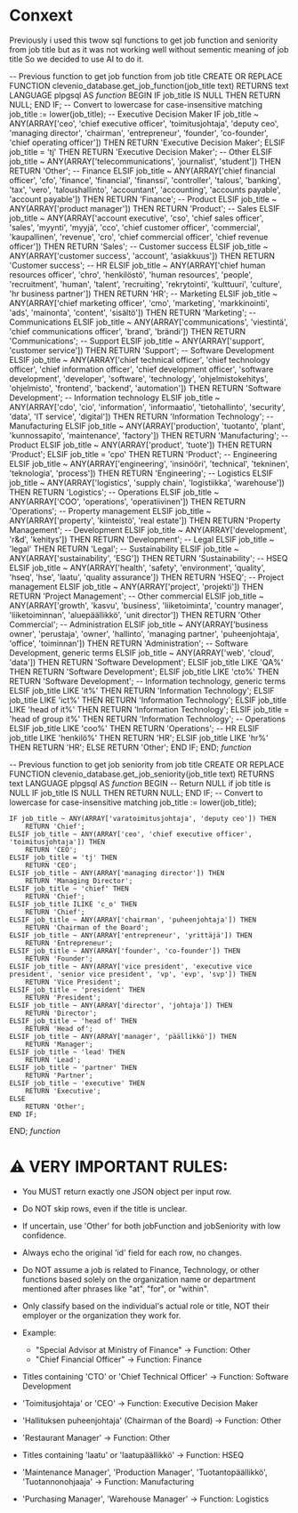 # Conxext
Previously i used this twow sql functions to get job function and seniority from job title but as it was not working well without sementic meaning of job title So we decided to use AI to do it.

-- Previous function to get job function from job title
CREATE OR REPLACE FUNCTION clevenio_database.get_job_function(job_title text)
 RETURNS text
 LANGUAGE plpgsql
AS $function$
BEGIN
    IF job_title IS NULL THEN
        RETURN NULL;
    END IF;
    -- Convert to lowercase for case-insensitive matching
    job_title := lower(job_title);
    -- Executive Decision Maker
    IF job_title ~ ANY(ARRAY['ceo', 'chief executive officer', 'toimitusjohtaja', 'deputy ceo', 'managing director', 'chairman', 'entrepreneur', 'founder', 'co-founder', 'chief operating officer']) THEN
        RETURN 'Executive Decision Maker';
    ELSIF job_title = 'tj' THEN
        RETURN 'Executive Decision Maker';
        -- Other
    ELSIF job_title ~ ANY(ARRAY['telecommunications', 'journalist', 'student']) THEN
        RETURN 'Other';
        -- Finance
    ELSIF job_title ~ ANY(ARRAY['chief financial officer', 'cfo', 'finance', 'financial', 'finanssi', 'controller', 'talous', 'banking', 'tax', 'vero', 'taloushallinto', 'accountant', 'accounting', 'accounts payable', 'account payable']) THEN
        RETURN 'Finance';
        -- Product
    ELSIF job_title ~ ANY(ARRAY['product manager']) THEN
        RETURN 'Product';
        -- Sales
    ELSIF job_title ~ ANY(ARRAY['account executive', 'cso', 'chief sales officer', 'sales', 'myynti', 'myyjä', 'cco', 'chief customer officer', 'commercial', 'kaupallinen', 'revenue', 'cro', 'chief commercial officer', 'chief revenue officer']) THEN
        RETURN 'Sales';
        -- Customer success
    ELSIF job_title ~ ANY(ARRAY['customer success', 'account', 'asiakkuus']) THEN
        RETURN 'Customer success';
        -- HR
    ELSIF job_title ~ ANY(ARRAY['chief human resources officer', 'chro', 'henkilöstö', 'human resources', 'people', 'recruitment', 'human', 'talent', 'recruiting', 'rekrytointi', 'kulttuuri', 'culture', 'hr business partner']) THEN
        RETURN 'HR';
        -- Marketing
    ELSIF job_title ~ ANY(ARRAY['chief marketing officer', 'cmo', 'marketing', 'markkinointi', 'ads', 'mainonta', 'content', 'sisältö']) THEN
        RETURN 'Marketing';
        -- Communications
    ELSIF job_title ~ ANY(ARRAY['communications', 'viestintä', 'chief communications officer', 'brand', 'brändi']) THEN
        RETURN 'Communications';
        -- Support
    ELSIF job_title ~ ANY(ARRAY['support', 'customer service']) THEN
        RETURN 'Support';
        -- Software Development
    ELSIF job_title ~ ANY(ARRAY['chief technical officer', 'chief technology officer', 'chief information officer', 'chief development officer', 'software development', 'developer', 'software', 'technology', 'ohjelmistokehitys', 'ohjelmisto', 'frontend', 'backend', 'automation']) THEN
        RETURN 'Software Development';
        -- Information technology
    ELSIF job_title ~ ANY(ARRAY['cdo', 'cio', 'information', 'informaatio', 'tietohallinto', 'security', 'data', 'IT service', 'digital']) THEN
        RETURN 'Information Technology';
        -- Manufacturing
    ELSIF job_title ~ ANY(ARRAY['production', 'tuotanto', 'plant', 'kunnossapito', 'maintenance', 'factory']) THEN
        RETURN 'Manufacturing';
        -- Product
    ELSIF job_title ~ ANY(ARRAY['product', 'tuote']) THEN
        RETURN 'Product';
    ELSIF job_title = 'cpo' THEN
        RETURN 'Product';
        -- Engineering
    ELSIF job_title ~ ANY(ARRAY['engineering', 'insinööri', 'technical', 'tekninen', 'teknologia', 'process']) THEN
        RETURN 'Engineering';
        -- Logistics
    ELSIF job_title ~ ANY(ARRAY['logistics', 'supply chain', 'logistiikka', 'warehouse']) THEN
        RETURN 'Logistics';
        -- Operations
    ELSIF job_title ~ ANY(ARRAY['COO', 'operations', 'operatiivinen']) THEN
        RETURN 'Operations';
        -- Property management
    ELSIF job_title ~ ANY(ARRAY['property', 'kiinteistö', 'real estate']) THEN
        RETURN 'Property Management';
        -- Development
    ELSIF job_title ~ ANY(ARRAY['development', 'r&d', 'kehitys']) THEN
        RETURN 'Development';
        -- Legal
    ELSIF job_title ~ 'legal' THEN
        RETURN 'Legal';
        -- Sustainability
    ELSIF job_title ~ ANY(ARRAY['sustainability', 'ESG']) THEN
        RETURN 'Sustainability';
        -- HSEQ
    ELSIF job_title ~ ANY(ARRAY['health', 'safety', 'environment', 'quality', 'hseq', 'hse', 'laatu', 'quality assurance']) THEN
        RETURN 'HSEQ';
        -- Project management
    ELSIF job_title ~ ANY(ARRAY['project', 'projekti']) THEN
        RETURN 'Project Management';
        -- Other commercial
    ELSIF job_title ~ ANY(ARRAY['growth', 'kasvu', 'business', 'liiketoiminta', 'country manager', 'liiketoiminnan', 'aluepäällikkö', 'unit director']) THEN
        RETURN 'Other Commercial';
        -- Administration
    ELSIF job_title ~ ANY(ARRAY['business owner', 'perustaja', 'owner', 'hallinto', 'managing partner', 'puheenjohtaja', 'office', 'toiminnan']) THEN
        RETURN 'Administration';
        -- Software Development, generic terms
    ELSIF job_title ~ ANY(ARRAY['web', 'cloud', 'data']) THEN
        RETURN 'Software Development';
    ELSIF job_title LIKE 'QA%' THEN
        RETURN 'Software Development';
    ELSIF job_title LIKE 'cto%' THEN
        RETURN 'Software Development';
        -- Information technology, generic terms
    ELSIF job_title LIKE 'it%' THEN
        RETURN 'Information Technology';
    ELSIF job_title LIKE 'ict%' THEN
        RETURN 'Information Technology';
    ELSIF job_title LIKE 'head of it%' THEN
        RETURN 'Information Technology';
    ELSIF job_title = 'head of group it%' THEN
        RETURN 'Information Technology';
        -- Operations
    ELSIF job_title LIKE 'coo%' THEN
        RETURN 'Operations';
        -- HR
    ELSIF job_title LIKE 'henkilö%' THEN
        RETURN 'HR';
    ELSIF job_title LIKE 'hr%' THEN
        RETURN 'HR';
    ELSE
        RETURN 'Other';
    END IF;
END;
$function$

-- Previous function to get job seniority from job title
CREATE OR REPLACE FUNCTION clevenio_database.get_job_seniority(job_title text)
 RETURNS text
 LANGUAGE plpgsql
AS $function$
BEGIN
    -- Return NULL if job title is NULL
    IF job_title IS NULL THEN
        RETURN NULL;
    END IF;
    -- Convert to lowercase for case-insensitive matching
    job_title := lower(job_title);

    IF job_title ~ ANY(ARRAY['varatoimitusjohtaja', 'deputy ceo']) THEN
        RETURN 'Chief';
    ELSIF job_title ~ ANY(ARRAY['ceo', 'chief executive officer', 'toimitusjohtaja']) THEN
        RETURN 'CEO';
    ELSIF job_title = 'tj' THEN
        RETURN 'CEO';
    ELSIF job_title ~ ANY(ARRAY['managing director']) THEN
        RETURN 'Managing Director';
    ELSIF job_title ~ 'chief' THEN
        RETURN 'Chief';
    ELSIF job_title ILIKE 'c_o' THEN
        RETURN 'Chief';
    ELSIF job_title ~ ANY(ARRAY['chairman', 'puheenjohtaja']) THEN
        RETURN 'Chairman of the Board';
    ELSIF job_title ~ ANY(ARRAY['entrepreneur', 'yrittäjä']) THEN
        RETURN 'Entrepreneur';
    ELSIF job_title ~ ANY(ARRAY['founder', 'co-founder']) THEN
        RETURN 'Founder';
    ELSIF job_title ~ ANY(ARRAY['vice president', 'executive vice president', 'senior vice president', 'vp', 'evp', 'svp']) THEN
        RETURN 'Vice President';
    ELSIF job_title ~ 'president' THEN
        RETURN 'President';
    ELSIF job_title ~ ANY(ARRAY['director', 'johtaja']) THEN
        RETURN 'Director';
    ELSIF job_title ~ 'head of' THEN
        RETURN 'Head of';
    ELSIF job_title ~ ANY(ARRAY['manager', 'päällikkö']) THEN
        RETURN 'Manager';
    ELSIF job_title ~ 'lead' THEN
        RETURN 'Lead';
    ELSIF job_title ~ 'partner' THEN
        RETURN 'Partner';
    ELSIF job_title ~ 'executive' THEN
        RETURN 'Executive';
    ELSE
        RETURN 'Other';
    END IF;
END;
$function$

# ⚠️ VERY IMPORTANT RULES:
- You MUST return exactly one JSON object per input row.
- Do NOT skip rows, even if the title is unclear.
- If uncertain, use 'Other' for both jobFunction and jobSeniority with low confidence.
- Always echo the original 'id' field for each row, no changes.

- Do NOT assume a job is related to Finance, Technology, or other functions based solely on the organization name or department mentioned after phrases like "at", "for", or "within".
- Only classify based on the individual's actual role or title, NOT their employer or the organization they work for.
- Example:
    - "Special Advisor at Ministry of Finance" → Function: Other
    - "Chief Financial Officer" → Function: Finance
- Titles containing 'CTO' or 'Chief Technical Officer' → Function: Software Development
- 'Toimitusjohtaja' or 'CEO' → Function: Executive Decision Maker
- 'Hallituksen puheenjohtaja' (Chairman of the Board) → Function: Other
- 'Restaurant Manager' → Function: Other
- Titles containing 'laatu' or 'laatupäällikkö' → Function: HSEQ
- 'Maintenance Manager', 'Production Manager', 'Tuotantopäällikkö', 'Tuotannonohjaaja' → Function: Manufacturing
- 'Purchasing Manager', 'Warehouse Manager' → Function: Logistics